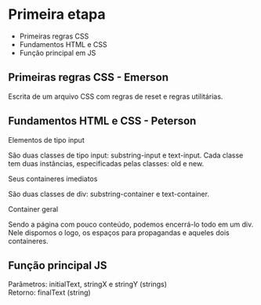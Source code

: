 # Primeira etapa

- Primeiras regras CSS
- Fundamentos HTML e CSS
- Função principal em JS

## Primeiras regras CSS - Emerson

Escrita de um arquivo CSS com regras de reset e regras utilitárias.

## Fundamentos HTML e CSS - Peterson

Elementos de tipo input

São duas classes de tipo input: substring-input e text-input. Cada classe tem duas instâncias, especificadas pelas classes: old e new.
 
Seus containeres imediatos
 
São duas classes de div: substring-container e text-container.

Container geral

Sendo a página com pouco conteúdo, podemos encerrá-lo todo em um div. Nele dispomos o logo, os espaços para propagandas e aqueles dois containeres.

## Função principal JS

Parâmetros: initialText, stringX e stringY (strings)  
Retorno: finalText (string)